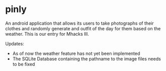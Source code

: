 pinly
=====

An android application that allows its users to take photographs of their clothes and randomly generate and outfit of the day for them based on the weather. This is our entry for Mhacks III.

Updates:
- As of now the weather feature has not yet been implemented
- The SQLite Database containing the pathname to the image files needs to be fixed
